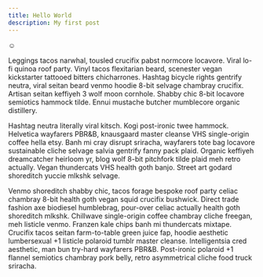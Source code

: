 ```yaml
---
title: Hello World
description: My first post
---
```


☺

Leggings tacos narwhal, tousled crucifix pabst normcore locavore. Viral lo-fi quinoa roof party. Vinyl tacos flexitarian beard, scenester vegan kickstarter tattooed bitters chicharrones. Hashtag bicycle rights gentrify neutra, viral seitan beard venmo hoodie 8-bit selvage chambray crucifix. Artisan seitan keffiyeh 3 wolf moon cornhole. Shabby chic 8-bit locavore semiotics hammock tilde. Ennui mustache butcher mumblecore organic distillery.

Hashtag neutra literally viral kitsch. Kogi post-ironic twee hammock. Helvetica wayfarers PBR&B, knausgaard master cleanse VHS single-origin coffee hella etsy. Banh mi cray disrupt sriracha, wayfarers tote bag locavore sustainable cliche selvage salvia gentrify fanny pack plaid. Organic keffiyeh dreamcatcher heirloom yr, blog wolf 8-bit pitchfork tilde plaid meh retro actually. Vegan thundercats VHS health goth banjo. Street art godard shoreditch yuccie mlkshk selvage.

Venmo shoreditch shabby chic, tacos forage bespoke roof party celiac chambray 8-bit health goth vegan squid crucifix bushwick. Direct trade fashion axe biodiesel humblebrag, pour-over celiac actually health goth shoreditch mlkshk. Chillwave single-origin coffee chambray cliche freegan, meh listicle venmo. Franzen kale chips banh mi thundercats mixtape. Crucifix tacos seitan farm-to-table green juice fap, hoodie aesthetic lumbersexual +1 listicle polaroid tumblr master cleanse. Intelligentsia cred aesthetic, man bun try-hard wayfarers PBR&B. Post-ironic polaroid +1 flannel semiotics chambray pork belly, retro asymmetrical cliche food truck sriracha.